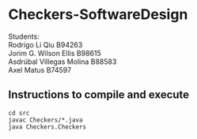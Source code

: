 # Checkers-SoftwareDesign  
Students:  
Rodrigo Li Qiu B94263  
Jorim G. Wilson Ellis B98615  
Asdrúbal Villegas Molina B88583  
Axel Matus B74597  
## Instructions to compile and execute  
`cd src`  
`javac Checkers/*.java`  
`java Checkers.Checkers`  
